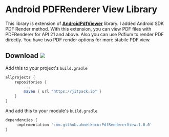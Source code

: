 # Android PDFRenderer View Library
This library is extension of **[AndroidPdfViewer](https://github.com/barteksc/AndroidPdfViewer)** library. 
I added Android SDK PDF Render method. With this extension, you can view PDF files with PDFRenderer for API 21 and above. Also you can use Pdfium to render PDF directly.
You have two PDF render options for more stabile PDF view.

## Download [![](https://jitpack.io/v/ahmetkocu/PdfRendererView.svg)](https://jitpack.io/#ahmetkocu/PdfRendererView)

Add this to your project's `build.gradle`

```groovy
allprojects {
    repositories {
        ...
        maven { url "https://jitpack.io" }
    }
}
```

And add this to your module's `build.gradle` 

```groovy
dependencies {
	 implementation 'com.github.ahmetkocu:PdfRendererView:1.0.0'
}
```
